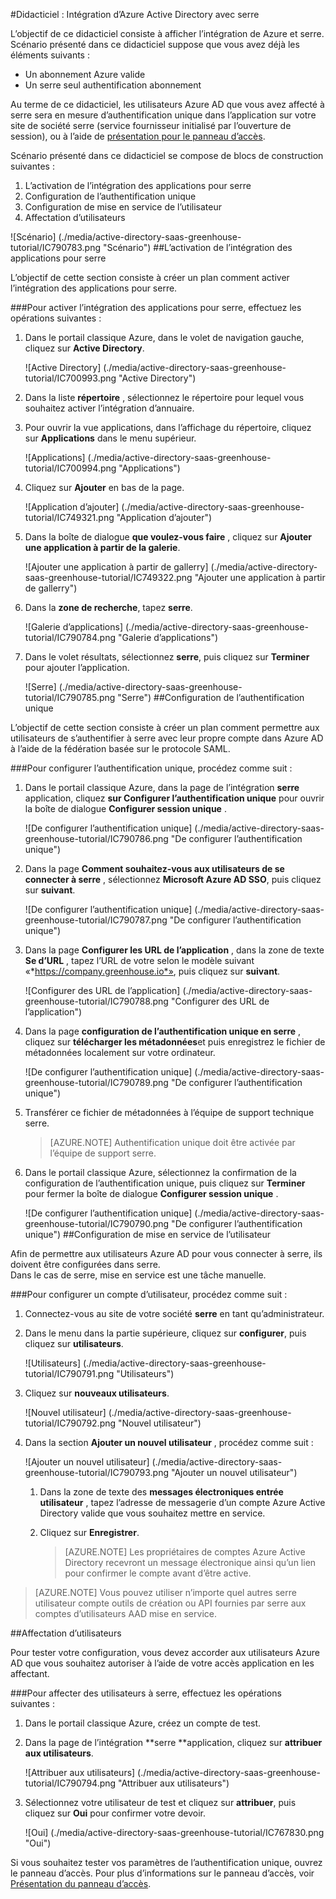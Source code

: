 <properties 
    pageTitle="Didacticiel : Intégration d’Azure Active Directory avec serre | Microsoft Azure" 
    description="Découvrez comment utiliser serre avec Azure Active Directory pour activer l’authentification unique, la mise en service automatisé et bien plus encore !" 
    services="active-directory" 
    authors="jeevansd"  
    documentationCenter="na" 
    manager="femila"/>
<tags 
    ms.service="active-directory" 
    ms.devlang="na" 
    ms.topic="article" 
    ms.tgt_pltfrm="na" 
    ms.workload="identity" 
    ms.date="09/29/2016" 
    ms.author="jeedes" />

#<a name="tutorial-azure-active-directory-integration-with-greenhouse"></a>Didacticiel : Intégration d’Azure Active Directory avec serre
  
L’objectif de ce didacticiel consiste à afficher l’intégration de Azure et serre.  
Scénario présenté dans ce didacticiel suppose que vous avez déjà les éléments suivants :

-   Un abonnement Azure valide
-   Un serre seul authentification abonnement
  
Au terme de ce didacticiel, les utilisateurs Azure AD que vous avez affecté à serre sera en mesure d’authentification unique dans l’application sur votre site de société serre (service fournisseur initialisé par l’ouverture de session), ou à l’aide de [présentation pour le panneau d’accès](active-directory-saas-access-panel-introduction.md).
  
Scénario présenté dans ce didacticiel se compose de blocs de construction suivantes :

1.  L’activation de l’intégration des applications pour serre
2.  Configuration de l’authentification unique
3.  Configuration de mise en service de l’utilisateur
4.  Affectation d’utilisateurs

![Scénario] (./media/active-directory-saas-greenhouse-tutorial/IC790783.png "Scénario")
##<a name="enabling-the-application-integration-for-greenhouse"></a>L’activation de l’intégration des applications pour serre
  
L’objectif de cette section consiste à créer un plan comment activer l’intégration des applications pour serre.

###<a name="to-enable-the-application-integration-for-greenhouse-perform-the-following-steps"></a>Pour activer l’intégration des applications pour serre, effectuez les opérations suivantes :

1.  Dans le portail classique Azure, dans le volet de navigation gauche, cliquez sur **Active Directory**.

    ![Active Directory] (./media/active-directory-saas-greenhouse-tutorial/IC700993.png "Active Directory")

2.  Dans la liste **répertoire** , sélectionnez le répertoire pour lequel vous souhaitez activer l’intégration d’annuaire.

3.  Pour ouvrir la vue applications, dans l’affichage du répertoire, cliquez sur **Applications** dans le menu supérieur.

    ![Applications] (./media/active-directory-saas-greenhouse-tutorial/IC700994.png "Applications")

4.  Cliquez sur **Ajouter** en bas de la page.

    ![Application d’ajouter] (./media/active-directory-saas-greenhouse-tutorial/IC749321.png "Application d’ajouter")

5.  Dans la boîte de dialogue **que voulez-vous faire** , cliquez sur **Ajouter une application à partir de la galerie**.

    ![Ajouter une application à partir de gallerry] (./media/active-directory-saas-greenhouse-tutorial/IC749322.png "Ajouter une application à partir de gallerry")

6.  Dans la **zone de recherche**, tapez **serre**.

    ![Galerie d’applications] (./media/active-directory-saas-greenhouse-tutorial/IC790784.png "Galerie d’applications")

7.  Dans le volet résultats, sélectionnez **serre**, puis cliquez sur **Terminer** pour ajouter l’application.

    ![Serre] (./media/active-directory-saas-greenhouse-tutorial/IC790785.png "Serre")
##<a name="configuring-single-sign-on"></a>Configuration de l’authentification unique
  
L’objectif de cette section consiste à créer un plan comment permettre aux utilisateurs de s’authentifier à serre avec leur propre compte dans Azure AD à l’aide de la fédération basée sur le protocole SAML.

###<a name="to-configure-single-sign-on-perform-the-following-steps"></a>Pour configurer l’authentification unique, procédez comme suit :

1.  Dans le portail classique Azure, dans la page de l’intégration **serre** application, cliquez **sur Configurer l’authentification unique** pour ouvrir la boîte de dialogue **Configurer session unique** .

    ![De configurer l’authentification unique] (./media/active-directory-saas-greenhouse-tutorial/IC790786.png "De configurer l’authentification unique")

2.  Dans la page **Comment souhaitez-vous aux utilisateurs de se connecter à serre** , sélectionnez **Microsoft Azure AD SSO**, puis cliquez sur **suivant**.

    ![De configurer l’authentification unique] (./media/active-directory-saas-greenhouse-tutorial/IC790787.png "De configurer l’authentification unique")

3.  Dans la page **Configurer les URL de l’application** , dans la zone de texte **Se d’URL** , tapez l’URL de votre selon le modèle suivant «*https://company.greenhouse.io*», puis cliquez sur **suivant**.

    ![Configurer des URL de l’application] (./media/active-directory-saas-greenhouse-tutorial/IC790788.png "Configurer des URL de l’application")

4.  Dans la page **configuration de l’authentification unique en serre** , cliquez sur **télécharger les métadonnées**et puis enregistrez le fichier de métadonnées localement sur votre ordinateur.

    ![De configurer l’authentification unique] (./media/active-directory-saas-greenhouse-tutorial/IC790789.png "De configurer l’authentification unique")

5.  Transférer ce fichier de métadonnées à l’équipe de support technique serre.

    >[AZURE.NOTE] Authentification unique doit être activée par l’équipe de support serre.

6.  Dans le portail classique Azure, sélectionnez la confirmation de la configuration de l’authentification unique, puis cliquez sur **Terminer** pour fermer la boîte de dialogue **Configurer session unique** .

    ![De configurer l’authentification unique] (./media/active-directory-saas-greenhouse-tutorial/IC790790.png "De configurer l’authentification unique")
##<a name="configuring-user-provisioning"></a>Configuration de mise en service de l’utilisateur
  
Afin de permettre aux utilisateurs Azure AD pour vous connecter à serre, ils doivent être configurées dans serre.  
Dans le cas de serre, mise en service est une tâche manuelle.

###<a name="to-provision-a-user-accounts-perform-the-following-steps"></a>Pour configurer un compte d’utilisateur, procédez comme suit :

1.  Connectez-vous au site de votre société **serre** en tant qu’administrateur.

2.  Dans le menu dans la partie supérieure, cliquez sur **configurer**, puis cliquez sur **utilisateurs**.

    ![Utilisateurs] (./media/active-directory-saas-greenhouse-tutorial/IC790791.png "Utilisateurs")

3.  Cliquez sur **nouveaux utilisateurs**.

    ![Nouvel utilisateur] (./media/active-directory-saas-greenhouse-tutorial/IC790792.png "Nouvel utilisateur")

4.  Dans la section **Ajouter un nouvel utilisateur** , procédez comme suit :

    ![Ajouter un nouvel utilisateur] (./media/active-directory-saas-greenhouse-tutorial/IC790793.png "Ajouter un nouvel utilisateur")

    1.  Dans la zone de texte des **messages électroniques entrée utilisateur** , tapez l’adresse de messagerie d’un compte Azure Active Directory valide que vous souhaitez mettre en service.
    2.  Cliquez sur **Enregistrer**.
        
        >[AZURE.NOTE] Les propriétaires de comptes Azure Active Directory recevront un message électronique ainsi qu’un lien pour confirmer le compte avant d’être active.

>[AZURE.NOTE] Vous pouvez utiliser n’importe quel autres serre utilisateur compte outils de création ou API fournies par serre aux comptes d’utilisateurs AAD mise en service.

##<a name="assigning-users"></a>Affectation d’utilisateurs
  
Pour tester votre configuration, vous devez accorder aux utilisateurs Azure AD que vous souhaitez autoriser à l’aide de votre accès application en les affectant.

###<a name="to-assign-users-to-greenhouse-perform-the-following-steps"></a>Pour affecter des utilisateurs à serre, effectuez les opérations suivantes :

1.  Dans le portail classique Azure, créez un compte de test.

2.  Dans la page de l’intégration **serre **application, cliquez sur **attribuer aux utilisateurs**.

    ![Attribuer aux utilisateurs] (./media/active-directory-saas-greenhouse-tutorial/IC790794.png "Attribuer aux utilisateurs")

3.  Sélectionnez votre utilisateur de test et cliquez sur **attribuer**, puis cliquez sur **Oui** pour confirmer votre devoir.

    ![Oui] (./media/active-directory-saas-greenhouse-tutorial/IC767830.png "Oui")
  
Si vous souhaitez tester vos paramètres de l’authentification unique, ouvrez le panneau d’accès. Pour plus d’informations sur le panneau d’accès, voir [Présentation du panneau d’accès](active-directory-saas-access-panel-introduction.md).